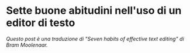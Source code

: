 # Sette buone abitudini nell'uso di un editor di testo #

_Questo post è una traduzione di "Seven habits of effective text editing" di Bram Moolenaar._

["Seven habits of effective text editing"]: http://www.moolenaar.net/habits.html